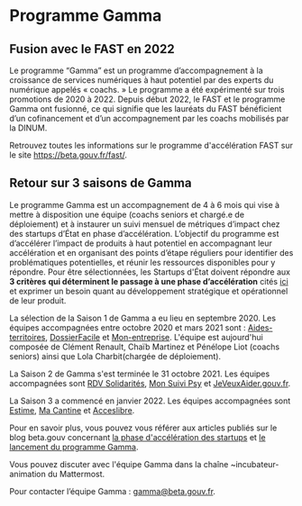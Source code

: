 # Programme Gamma

## Fusion avec le FAST en 2022

Le programme “Gamma” est un programme d’accompagnement à la croissance de services numériques à haut potentiel par des experts du numérique appelés « coachs. » 
Le programme a été expérimenté sur trois promotions de 2020 à 2022. Depuis début 2022, le FAST et le programme Gamma ont fusionné, ce qui signifie que les lauréats du FAST bénéficient d’un cofinancement et d’un accompagnement par les coachs mobilisés par la DINUM. 

Retrouvez toutes les informations sur le programme d'accélération FAST sur le site https://beta.gouv.fr/fast/.

## Retour sur 3 saisons de Gamma 

Le programme Gamma est un accompagnement de 4 à 6 mois qui vise à mettre à disposition une équipe (coachs seniors et chargé.e de déploiement) et à instaurer un suivi mensuel de métriques d’impact chez des startups d’État en phase d’accélération. L’objectif du programme est d’accélérer l’impact de produits à haut potentiel en accompagnant leur accélération et en organisant des points d’étape réguliers pour identifier des problématiques potentielles, et réunir les ressources disponibles pour y répondre. Pour être sélectionnées, les Startups d'État doivent répondre aux **3 critères** **qui déterminent le passage à une phase d’accélération** cités [ici](./) et exprimer un besoin quant au développement stratégique et opérationnel de leur produit.

La sélection de la Saison 1 de Gamma a eu lieu en septembre 2020. Les équipes accompagnées entre octobre 2020 et mars 2021 sont : [Aides-territoires](https://aides-territoires.beta.gouv.fr), [DossierFacile](https://dossierfacile.fr) et [Mon-entreprise](https://mon-entreprise.fr). L'équipe est aujourd'hui composée de Clément Renault, Chaïb Martinez et Pénélope Liot (coachs seniors) ainsi que Lola Charbit(chargée de déploiement).

La Saison 2 de Gamma s'est terminée le 31 octobre 2021. Les équipes accompagnées sont [RDV Solidarités](https://www.rdv-solidarites.fr), [Mon Suivi Psy](https://monsuivipsy.fabrique.social.gouv.fr) et [JeVeuxAider.gouv.fr](https://www.jeveuxaider.gouv.fr).

La Saison 3 a commencé en janvier 2022. Les équipes accompagnées sont [Estime](https://estime.pole-emploi.fr), [Ma Cantine](https://ma-cantine.beta.gouv.fr) et [Acceslibre](https://acceslibre.beta.gouv.fr).

Pour en savoir plus, vous pouvez vous référer aux articles publiés sur le blog beta.gouv concernant [la phase d'accélération des startups](https://blog.beta.gouv.fr/dinsic/2020/08/20/acceleration-des-startups-d-etat-d-un-retour-d-experience-a-l-experimentation-d-un-programme-d-accompagnement-cible-1/) et [le lancement du programme Gamma](https://blog.beta.gouv.fr/dinsic/2020/11/23/acceleration-des-startups-d-etat-retour-sur-le-lancement-du-programme-d-accompagnement-gamma-1/).

Vous pouvez discuter avec l'équipe Gamma dans la chaîne ~incubateur-animation du Mattermost.

Pour contacter l’équipe Gamma : gamma@beta.gouv.fr.
